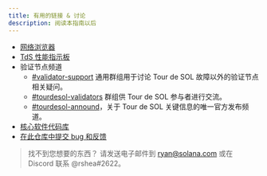 ```yaml
---
title: 有用的链接 & 讨论
description: 阅读本指南以后
---
```


- [网络浏览器](http://explorer.solana.com/)
- [TdS 性能指示板](https://metrics.solana.com:3000/d/monitor-edge/cluster-telemetry-edge?refresh=1m&from=now-15m&to=now&var-testnet=tds)
- 验证节点频道
  - [\#validator-support](https://discord.gg/rZsenD) 通用群组用于讨论 Tour de SOL 故障以外的验证节点相关疑问。
  - [\#tourdesol-validators](https://discord.gg/BdujK2) 群组供 Tour de SOL 参与者进行交流。
  - [\#tourdesol-annound](https://discord.gg/Q5TxEC)，关于 Tour de SOL 关键信息的唯一官方发布频道。
- [核心软件代码库](https://github.com/solana-labs/solana)
- [在此仓库中提交 bug 和反馈](https://github.com/solana-labs/solana/issues)

> 找不到您想要的东西？ 请发送电子邮件到 ryan@solana.com 或在 Discord 联系 @rshea\#2622。
